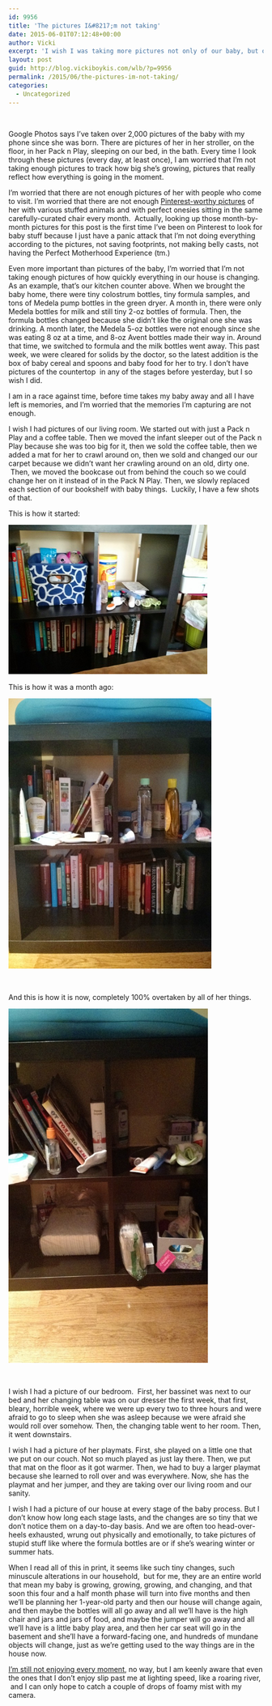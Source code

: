 ```yaml
---
id: 9956
title: 'The pictures I&#8217;m not taking'
date: 2015-06-01T07:12:48+00:00
author: Vicki
excerpt: 'I wish I was taking more pictures not only of our baby, but of all of her stuff. '
layout: post
guid: http://blog.vickiboykis.com/wlb/?p=9956
permalink: /2015/06/the-pictures-im-not-taking/
categories:
  - Uncategorized
---
```

&nbsp;

Google Photos says I&#8217;ve taken over 2,000 pictures of the baby with my phone since she was born. There are pictures of her in her stroller, on the floor, in her Pack n Play, sleeping on our bed, in the bath. Every time I look through these pictures (every day, at least once), I am worried that I&#8217;m not taking enough pictures to track how big she&#8217;s growing, pictures that really reflect how everything is going in the moment.

I&#8217;m worried that there are not enough pictures of her with people who come to visit. I&#8217;m worried that there are not enough <a href="https://www.pinterest.com/search/pins/?rs=ac&len=2&q=baby+month+by+month+pictures&term_meta%5B%5D=baby%7Cautocomplete%7C0&term_meta%5B%5D=month%7Cautocomplete%7C0&term_meta%5B%5D=by%7Cautocomplete%7C0&term_meta%5B%5D=month%7Cautocomplete%7C0&term_meta%5B%5D=pictures%7Cautocomplete%7C0" target="_blank">Pinterest-worthy pictures</a> of her with various stuffed animals and with perfect onesies sitting in the same carefully-curated chair every month.  Actually, looking up those month-by-month pictures for this post is the first time I&#8217;ve been on Pinterest to look for baby stuff because I just have a panic attack that I&#8217;m not doing everything according to the pictures, not saving footprints, not making belly casts, not having the Perfect Motherhood Experience (tm.)

Even more important than pictures of the baby, I&#8217;m worried that I&#8217;m not taking enough pictures of how quickly everything in our house is changing. As an example, that&#8217;s our kitchen counter above. When we brought the baby home, there were tiny colostrum bottles, tiny formula samples, and tons of Medela pump bottles in the green dryer. A month in, there were only Medela bottles for milk and still tiny 2-oz bottles of formula. Then, the formula bottles changed because she didn&#8217;t like the original one she was drinking. A month later, the Medela 5-oz bottles were not enough since she was eating 8 oz at a time, and 8-oz Avent bottles made their way in. Around that time, we switched to formula and the milk bottles went away. This past week, we were cleared for solids by the doctor, so the latest addition is the box of baby cereal and spoons and baby food for her to try. I don&#8217;t have pictures of the countertop  in any of the stages before yesterday, but I so wish I did.

I am in a race against time, before time takes my baby away and all I have left is memories, and I&#8217;m worried that the memories I&#8217;m capturing are not enough.

I wish I had pictures of our living room. We started out with just a Pack n Play and a coffee table. Then we moved the infant sleeper out of the Pack n Play because she was too big for it, then we sold the coffee table, then we added a mat for her to crawl around on, then we sold and changed our our carpet because we didn&#8217;t want her crawling around on an old, dirty one.  Then, we moved the bookcase out from behind the couch so we could change her on it instead of in the Pack N Play. Then, we slowly replaced each section of our bookshelf with baby things.  Luckily, I have a few shots of that.

This is how it started:

[<img class="aligncenter  wp-image-9959" src="https://raw.githubusercontent.com/veekaybee/wlb/gh-pages/assets/images/2015/05/IMG_20150323_102052-580x435.jpg" alt="IMG_20150323_102052" width="393" height="295" />](https://raw.githubusercontent.com/veekaybee/wlb/gh-pages/assets/images/2015/05/IMG_20150323_102052.jpg)

This is how it was a month ago:

[<img class="aligncenter  wp-image-9960" src="https://raw.githubusercontent.com/veekaybee/wlb/gh-pages/assets/images/2015/05/IMG_20150428_062430-580x773.jpg" alt="IMG_20150428_062430" width="401" height="534" />](https://raw.githubusercontent.com/veekaybee/wlb/gh-pages/assets/images/2015/05/IMG_20150428_062430.jpg)

&nbsp;

And this is how it is now, completely 100% overtaken by all of her things.

[<img class="aligncenter  wp-image-9961" src="https://raw.githubusercontent.com/veekaybee/wlb/gh-pages/assets/images/2015/05/IMG_20150531_201845314-580x1031.jpg" alt="IMG_20150531_201845314" width="394" height="700" />](https://raw.githubusercontent.com/veekaybee/wlb/gh-pages/assets/images/2015/05/IMG_20150531_201845314.jpg)

&nbsp;

I wish I had a picture of our bedroom.  First, her bassinet was next to our bed and her changing table was on our dresser the first week, that first, bleary, horrible week, where we were up every two to three hours and were afraid to go to sleep when she was asleep because we were afraid she would roll over somehow. Then, the changing table went to her room. Then, it went downstairs.

I wish I had a picture of her playmats. First, she played on a little one that we put on our couch. Not so much played as just lay there. Then, we put that mat on the floor as it got warmer. Then, we had to buy a larger playmat because she learned to roll over and was everywhere. Now, she has the playmat and her jumper, and they are taking over our living room and our sanity.

I wish I had a picture of our house at every stage of the baby process. But I don&#8217;t know how long each stage lasts, and the changes are so tiny that we don&#8217;t notice them on a day-to-day basis. And we are often too head-over-heels exhausted, wrung out physically and emotionally, to take pictures of stupid stuff like where the formula bottles are or if she&#8217;s wearing winter or summer hats.

When I read all of this in print, it seems like such tiny changes, such minuscule alterations in our household,  but for me, they are an entire world that mean my baby is growing, growing, growing, and changing, and that soon this four and a half month phase will turn into five months and then we&#8217;ll be planning her 1-year-old party and then our house will change again, and then maybe the bottles will all go away and all we&#8217;ll have is the high chair and jars and jars of food, and maybe the jumper will go away and all we&#8217;ll have is a little baby play area, and then her car seat will go in the basement and she&#8217;ll have a forward-facing one, and hundreds of mundane objects will change, just as we&#8217;re getting used to the way things are in the house now.

<a href="http://blog.vickiboykis.com/wlb/2015/03/no-i-will-not-enjoy-every-moment/" target="_blank">I&#8217;m still not enjoying every moment</a>, no way, but I am keenly aware that even the ones that I don&#8217;t enjoy slip past me at lighting speed, like a roaring river,  and I can only hope to catch a couple of drops of foamy mist with my camera.